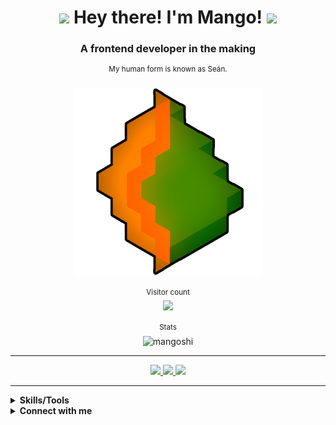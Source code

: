 <div align="center"> 
	<h1>
		<img src="https://meritt-gifs.s3-us-west-1.amazonaws.com/party-parrot/slow-parrot.gif" width="42px">
		Hey there! I'm Mango!
		<img src="https://meritt-gifs.s3-us-west-1.amazonaws.com/party-parrot/slow-parrot.gif" width="42px">
	</h1>
	<h3 align="center">A frontend developer in the making</h3>
	<sup>My human form is known as Seán.</sup>
</div>

<br>

<div align="center">
	<img src="img/hexmango.png">
</div>

<br>

<div align="center">
	<sup>Visitor count</sup>
	<br>
	<img src="https://profile-counter.glitch.me/mangoshi/count.svg">
</div>

<br>

<div align="center">
	<sup>Stats</sup>
	<br>
	<img align="center" src="https://github-readme-streak-stats.herokuapp.com/?user=mangoshi&theme=dark" alt="mangoshi"/>
	<hr>
	<a href="https://github.com/anuraghazra/github-readme-stats">
	<img src="https://github-readme-stats.vercel.app/api?username=mangoshi&show_icons=true&theme=merko&border_radius=1rem">
	 <img src="https://github-readme-stats.vercel.app/api/wakatime?username=Mangoshi&theme=merko&border_radius=1rem">
	 <img width="500" src="https://github-readme-stats.vercel.app/api/top-langs/?username=mangoshi&theme=merko&border_radius=1rem&layout=compact"/>
	</a>
</div>

<hr>

<details>
    <summary>
        <b>Skills/Tools</b>
    </summary>
    <br>
    <h5>Languages / Frameworks</h5>
    <table>
        <tr>
            <td align="center">
              HTML<br>
              <img src="https://raw.githubusercontent.com/devicons/devicon/master/icons/html5/html5-original-wordmark.svg" alt="html5" width="40" height="40"/>
            </td>
            <td align="center">
              CSS
              <br>
              <img src="https://raw.githubusercontent.com/devicons/devicon/master/icons/css3/css3-original-wordmark.svg" alt="css3" width="40" height="40"/>
            </td>
            <td align="center">
              JavaScript
              <br>
              <img src="https://raw.githubusercontent.com/devicons/devicon/master/icons/javascript/javascript-original.svg" alt="javascript" width="40" height="40"/>
            </td>
            <td align="center">
              PHP
              <br>
              <img src="https://raw.githubusercontent.com/devicons/devicon/master/icons/php/php-original.svg" alt="php" width="40" height="40"/>
            </td>
            <td align="center">
              MySQL
              <br>
              <img src="https://raw.githubusercontent.com/devicons/devicon/master/icons/mysql/mysql-original-wordmark.svg" alt="mysql" width="40" height="40"/>
            </td>
            <td align="center">
              Java
              <br>
              <img src="https://raw.githubusercontent.com/devicons/devicon/master/icons/java/java-original.svg" alt="java" width="40" height="40"/>
            </td>
            <td align="center">
              Bootstrap
              <br>
              <img src="https://raw.githubusercontent.com/devicons/devicon/master/icons/bootstrap/bootstrap-plain-wordmark.svg" alt="bootstrap" width="40" height="40"/>
            </td>
        </tr>
    </table>
        <h5>Editors / IDEs</h5>
    <table>
        <tr>
            <td align="center">VSCodium<br>
                <img src="https://raw.githubusercontent.com/VSCodium/vscodium/master/src/resources/linux/code.png" width="40" height="40"/>
            </td>
            <td align="center">IntelliJ<br>
                <img src="https://raw.githubusercontent.com/devicons/devicon/master/icons/intellij/intellij-plain.svg" width="40" height="40"/>
            </td>
             <td align="center">WebStorm<br>
                <img src="https://raw.githubusercontent.com/devicons/devicon/master/icons/webstorm/webstorm-plain.svg" width="40" height="40"/>
            </td>
            <td align="center">PhpStorm<br>
                <img src="https://raw.githubusercontent.com/devicons/devicon/master/icons/phpstorm/phpstorm-plain.svg" width="40" height="40"/>
            </td>
        </tr>
    </table>
            <h5>Other tools</h5>
    <table>
        <tr>
            <td align="center">
                Adobe Illustrator<br>
                <img src="https://cdn4.iconfinder.com/data/icons/logos-and-brands/512/11_Illustrator_Adobe_Ai_logo_logos-512.png" alt="illustrator" width="40" height="40"/> </td>
            <td align="center">
              Adobe Photoshop<br>
              <img src="https://cdn4.iconfinder.com/data/icons/logos-and-brands/512/23_Photoshop_Adobe_logo_logos-512.png" alt="photoshop" width="40" height="40"/>
           </td>
           <td align="center">
              Adobe Premiere Pro<br>
              <img src="https://cdn4.iconfinder.com/data/icons/logos-and-brands/512/8_Premier_Pro_Adobe_logo_logos-512.png" alt="photoshop" width="40" height="40"/>
           </td>
            <td align="center">
            Figma<br>
            <img src="https://raw.githubusercontent.com/devicons/devicon/master/icons/figma/figma-original.svg" alt="figma" width="40" height="40"/> 
          </td>
        </tr>
    </table>
</details>

<details>
    <summary>
        <b>Connect with me</b>
    </summary>
    <br>
    <table>
        <tr>
            <td align="center">
              LinkedIn<br>
              <a href="https://www.linkedin.com/in/sean-og-durack-monks/" target="blank">
              <img src="https://cdn1.iconfinder.com/data/icons/logotypes/32/square-linkedin-512.png" alt="linkedin" width="40" height="40"/>
              </a>
            </td>
            <td align="center">
              Codepen
              <br>
              <a href="https://codepen.io/mangoshi" target="blank">
              <img src="https://cdn3.iconfinder.com/data/icons/social-rounded-2/72/Codepen-512.png" alt="codepen" width="40" height="40"/>
              </a>
            </td>
            <td align="center">
		DEV
              <br>
              <a href="https://dev.to/mangoshi" target="blank">
              <img src="https://d2fltix0v2e0sb.cloudfront.net/dev-rainbow.svg" alt="dev" width="40" height="40"/>
              </a>
            </td>
            <td align="center">
              StackOverflow
              <br>
              <a href="https://stackoverflow.com/users/mangoshi" target="blank">
              <img src="https://cdn4.iconfinder.com/data/icons/socialcones/508/StackOverflow-512.png" alt="stackoverflow" width="40" height="40"/>
              </a>
            </td>
        </tr>
    </table>
    
